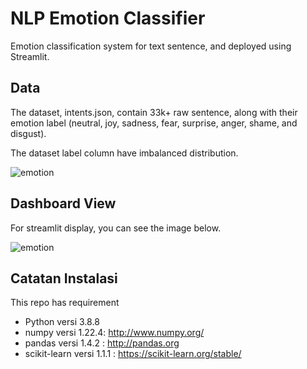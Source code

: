 # NLP Emotion Classifier
Emotion classification system for text sentence, and deployed using Streamlit.

## Data
The dataset, intents.json, contain 33k+ raw sentence, along with their emotion label (neutral, joy, sadness, fear, surprise, anger, shame, and disgust). 

The dataset label column have imbalanced distribution.

![emotion](https://user-images.githubusercontent.com/61934759/185315396-35141797-8fd3-454c-b9b1-8c10fde2360a.PNG)

## Dashboard View
For streamlit display, you can see the image below.

![emotion](https://user-images.githubusercontent.com/61934759/185325846-fe425797-3110-4de0-9228-e431e396aad9.PNG)

## Catatan Instalasi
This repo has requirement
- Python versi 3.8.8
- numpy versi 1.22.4: http://www.numpy.org/
- pandas versi 1.4.2 : http://pandas.org
- scikit-learn versi 1.1.1 : https://scikit-learn.org/stable/
